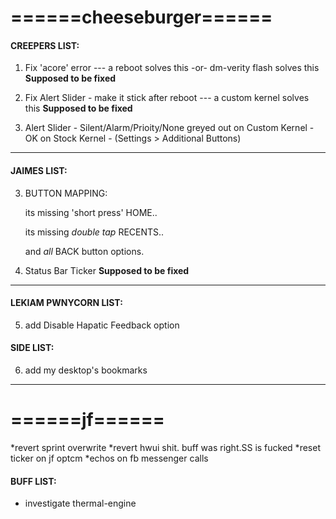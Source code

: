 

# ======cheeseburger======

#### CREEPERS LIST:  

1) Fix 'acore' error  --- a reboot solves this -or- dm-verity flash solves this **Supposed to be fixed**
 
2) Fix Alert Slider - make it stick after reboot  --- a custom kernel solves this   **Supposed to be fixed**

3) Alert Slider - Silent/Alarm/Prioity/None greyed out on Custom Kernel - OK on Stock Kernel - (Settings > Additional Buttons)

---------------
#### JAIMES LIST: 

3) BUTTON MAPPING:   

    its missing 'short press' HOME.. 
     
    its missing *double tap* RECENTS.. 
    
    and *all* BACK button options. 

4) Status Bar Ticker  **Supposed to be fixed**

---------------

#### LEKIAM PWNYCORN LIST: 

5) add Disable Hapatic Feedback option                         

#### SIDE LIST:

6) add my desktop's bookmarks
---------------

# ======jf======
*revert sprint overwrite
*revert hwui shit. buff was right.SS is fucked
*reset ticker on jf optcm
*echos on fb messenger calls

#### BUFF LIST: 
* investigate thermal-engine
